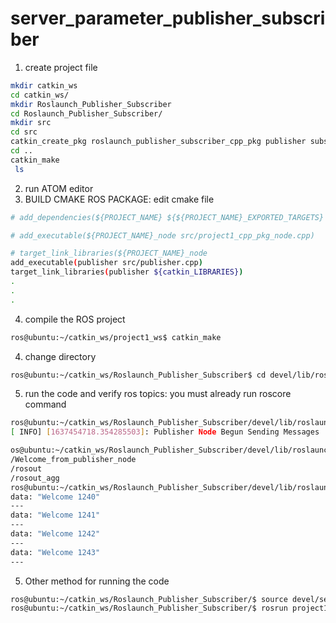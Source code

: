 # server_parameter_publisher_subscriber

1. create project file

```bash
mkdir catkin_ws
cd catkin_ws/
mkdir Roslaunch_Publisher_Subscriber
cd Roslaunch_Publisher_Subscriber/
mkdir src
cd src
catkin_create_pkg roslaunch_publisher_subscriber_cpp_pkg publisher subscriber speed_calc rpm_pub
cd ..
catkin_make
 ls
```
2. run ATOM editor
3. BUILD CMAKE ROS PACKAGE: edit cmake file
```bash
# add_dependencies(${PROJECT_NAME} ${${PROJECT_NAME}_EXPORTED_TARGETS} ${catkin_EXPORTED_TARGETS})

# add_executable(${PROJECT_NAME}_node src/project1_cpp_pkg_node.cpp)

# target_link_libraries(${PROJECT_NAME}_node
add_executable(publisher src/publisher.cpp)
target_link_libraries(publisher ${catkin_LIBRARIES})
.
.
.

```
4. compile the ROS project

```bash
ros@ubuntu:~/catkin_ws/project1_ws$ catkin_make
```
4. change directory

```bash
ros@ubuntu:~/catkin_ws/Roslaunch_Publisher_Subscriber$ cd devel/lib/roslaunch_publisher_subscriber_cpp_pkg/
```

5. run the code and verify ros topics: you must already run roscore command
```bash
ros@ubuntu:~/catkin_ws/Roslaunch_Publisher_Subscriber/devel/lib/roslaunch_publisher_subscriber_cpp_pkg/$ ./publisher 
[ INFO] [1637454718.354285503]: Publisher Node Begun Sending Messages

os@ubuntu:~/catkin_ws/Roslaunch_Publisher_Subscriber/devel/lib/roslaunch_publisher_subscriber_cpp_pkg/$ rostopic list
/Welcome_from_publisher_node
/rosout
/rosout_agg
ros@ubuntu:~/catkin_ws/Roslaunch_Publisher_Subscriber/devel/lib/roslaunch_publisher_subscriber_cpp_pkg/$ rostopic echo /Welcome_from_publisher_node
data: "Welcome 1240"
---
data: "Welcome 1241"
---
data: "Welcome 1242"
---
data: "Welcome 1243"
---
```
5. Other method for running the code 

```bash
ros@ubuntu:~/catkin_ws/Roslaunch_Publisher_Subscriber/$ source devel/setup.bash
ros@ubuntu:~/catkin_ws/Roslaunch_Publisher_Subscriber/$ rosrun project1_cpp_pkg publisher
```

